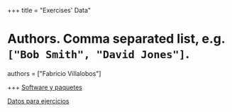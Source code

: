 +++
title = "Exercises' Data"

# Authors. Comma separated list, e.g. `["Bob Smith", "David Jones"]`.
authors = ["Fabricio Villalobos"]

  
+++
<a href="R_Macroecologia_INECOL_2023.txt">Software y paquetes</a>

<a href="https://www.dropbox.com/scl/fo/08m78466hr1y142h60d13/h?rlkey=8ybugtqx1a84shubp8eku4n3g&dl=0">Datos para ejercicios</a>
